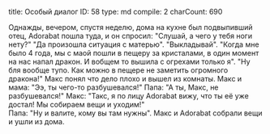 title:          Особый диалог
ID:             58
type:           md
compile:        2
charCount:      690


Однажды, вечером, спустя неделю, дома на кухне был подвыпивший отец, Adorabat пошла туда, и он спросил:
"Слушай, а чего у тебя ноги нету?"
"Да произошла ситуация с матерью".
"Выкладывай".
"Когда мне было 4 года, мы с маой пошли в пещеру за кристалами, в один момент на нас напал дракон. И вобщем то вышила с огрехами только я".
"Ну бля вообще тупо. Как можно в пещере не заметить огромного дракона!"
Макс понял что дело плохо и вышел из комнаты.
Макс и мама: "Ээ, ты чего-то разбушевался!"
Папа: "А ты, Макс, не разбушевался!"
Макс: "Такс, я по лицу Adorabat вижу, что ты её уже достал! Мы собираем вещи и уходим!"  
Папа: "Ну и валите, кому вы там нужны".
Макс и Adorabat собрали вещи и ушли из дома.